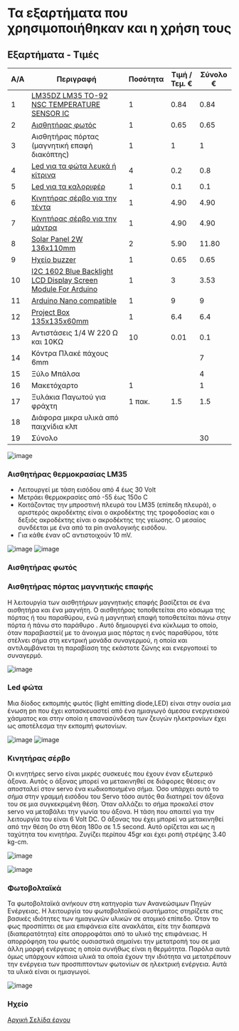 # Τα εξαρτήματα που χρησιμοποιήθηκαν και η χρήση τους

## Εξαρτήματα - Τιμές
A/A   | Περιγραφή   | Ποσότητα  | Τιμή / Τεμ. € | Σύνολο €
------| ------------|-----------|---------------|----------
1 | [LM35DZ LM35 TO-92 NSC TEMPERATURE SENSOR IC](https://www.ebay.com/itm/1PCS-LM35DZ-LM35-TO-92-NSC-TEMPERATURE-SENSOR-IC-Inductor-NEW/232397948189?hash=item361bff451d:g:mXMAAOSw9~5ZXKYy&frcectupt=true) | 1 | 0.84 | 0.84
2 | [Αισθητήρας φωτός](https://www.ebay.com/itm/1-2-5-10-PCS-LM393-Optical-Photosensitive-Light-Sensor-Module-Arduino-Shield/302095762590?var=600908415798&hash=item46564f849e:m:mH6unlDwpaOI-wAI9798eVQ&frcectupt=true) | 1 | 0.65 | 0.65
3 | Αισθητήρας πόρτας (μαγνητική επαφή διακόπτης)| 1 | 1 | 1
4 | [Led για τα φώτα λευκά ή κίτρινα](https://grobotronics.com/led-diffused-5mm-white.html) | 4 | 0.2 | 0.8
5 | [Led για τα καλοριφέρ](https://grobotronics.com/led-diffused-5mm-elrd.html)  | 1 | 0.1 | 0.1
6 | [Κινητήρας σέρβο για την τέντα](https://grobotronics.com/servo-micro-1.5kg.cm-plastic-gears-feetech-fs90.html) | 1 | 4.90 | 4.90
7 | [Κινητήρας σέρβο για την μάντρα](https://grobotronics.com/servo-micro-1.5kg.cm-plastic-gears-feetech-fs90.html) | 1 | 4.90 | 4.90
8 | [Solar Panel 2W 136x110mm](https://grobotronics.com/solar-panel-2w-136x110mm.html)  | 2  |  5.90 |  11.80  |        
9 | [Ηχείο buzzer](https://grobotronics.com/buzzer-2-5v-30ma.html) | 1 | 0.65 | 0.65
10| [I2C 1602 Blue Backlight LCD Display Screen Module For Arduino](https://www.ebay.com/itm/IIC-I2C-1602-Blue-Backlight-LCD-Display-Module-For-Arduino/382822425595?epid=19030007170&hash=item5921fea3fb:g:YgYAAOSw619cflnM&frcectupt=true)  | 1  | 3 | 3.53
11| [Arduino Nano compatible](https://grobotronics.com/nano-ft232-atmega328p-compatible-for-arduino-nano.html) | 1  | 9  |  9
12  | [Project Box 135x135x60mm](https://grobotronics.com/project-box-135x135x60mm-grey.html)   | 1   | 6.4  |  6.4
13| Αντιστάσεις 1/4 W 220 Ω και 10ΚΩ  | 10  | 0.01  |  0.1
14| Κόντρα Πλακέ πάχους 6mm  |   |   | 7  
15| Ξύλο Μπάλσα  |   |   | 4
16| Μακετόχαρτο  | 1  |   | 1
17| Ξυλάκια Παγωτού για φράχτη | 1 πακ.  | 1.5  |  1.5
18| Διάφορα μικρα υλικά από παιχνίδια κλπ  |   |   |  
19| Σύνολο  | | | 30
![image](SmartHome_bb.png)


### Αισθητήρας θερμοκρασίας LM35
- Λειτουργεί με τάση εισόδου από 4 έως 30 Volt
- Μετράει θερμοκρασίες από -55 έως 150ο C
- Κοιτάζοντας την μπροστινή πλευρά του LM35 (επίπεδη πλευρά), ο αριστερός ακροδέκτης είναι ο ακροδέκτης της τροφοδοσίας και ο δεξιός ακροδέκτης είναι ο ακροδέκτης της γείωσης. Ο μεσαίος συνδέεται με  ένα από τα pin αναλογικής εισόδου.
- Για κάθε έναν oC αντιστοιχούν 10 mV.

![image](images/temperatureLM35.png)  ![image](images/LM35Circuit.png)


### Αισθητήρας φωτός



### Αισθητήρας πόρτας μαγνητικής επαφής
Η λειτουργία των αισθητήρων μαγνητικής επαφής βασίζεται σε ένα αισθητήρα και ένα μαγνήτη. Ο αισθητήρας τοποθετείται στο κάσωµα της πόρτας ή του παραθύρου, ενώ η μαγνητική επαφή τοποθετείται πάνω στην πόρτα ή πάνω στο παράθυρο . Αυτό δημιουργεί ένα κύκλωμα το οποίο, όταν παραβιαστεί( με το άνοιγμα μιας πόρτας η ενός παραθύρου, τότε στέλνει σήμα στη κεντρική μονάδα συναγερμού, η οποία και αντιλαμβάνεται τη παραβίαση της εκάστοτε ζώνης και ενεργοποιεί το συναγερμό.

![image](images/doorsensor.png)

### Led φώτα
Μια δίοδος εκπομπής φωτός (light emitting diode,LED) είναι στην ουσία μια ένωση pn που έχει κατασκευαστεί από ένα ημιαγωγό άμεσου ενεργειακού χάσματος και στην οποία η επανασύνδεση των ζευγών ηλεκτρονίων έχει ως αποτέλεσμα την εκπομπή φωτονίων.

![image](images/led.png)
![image](images/arduinoled.png)

### Κινητήρας σέρβο

Οι κινητήρες servo είναι μικρές συσκευές που έχουν έναν εξωτερικό άξονα. Αυτός ο άξονας μπορεί να μετακινηθεί σε διάφορες θέσεις αν αποσταλεί στον servo ένα κωδικοποιημένο σήμα. Όσο υπάρχει αυτό το σήμα στην γραμμή εισόδου του Servo τόσο αυτός θα διατηρεί τον άξονα του σε μια συγκεκριμένη θέση. Όταν αλλάζει το σήμα προκαλεί στον servο να μεταβάλει την γωνία του άξονα. Η τάση που απαιτεί για την λειτουργία του είναι 6 Volt DC. Ο άξονας του έχει μπορεί να μετακινηθεί από την θέση 0ο στη θέση 180ο σε 1.5 second. Αυτό ορίζεται και ως η ταχύτητα του κινητήρα. Ζυγίζει περίπου 45gr και έχει ροπή στρέψης 3.40 kg-cm.

![image](images/servo.png)

![image](images/servoCircuit.png)

### Φωτοβολταϊκά
Τα φωτοβολταϊκά ανήκουν στη κατηγορία των Ανανεώσιμων Πηγών Ενέργειας. Η λειτουργία του φωτοβολταϊκού συστήματος στηρίζετε στις βασικές ιδιότητες των ημιαγωγών υλικών σε ατομικό επίπεδο. Όταν το φως προσπίπτει σε μια επιφάνεια είτε ανακλάται, είτε την διαπερνά (διαπερατότητα) είτε απορροφάται από το υλικό της επιφάνειας. Η απορρόφηση του φωτός ουσιαστικά σημαίνει την μετατροπή του σε μια άλλη μορφή ενέργειας η οποία συνήθως είναι η θερμότητα.
Παρόλα αυτά όμως υπάρχουν κάποια υλικά τα οποία έχουν την ιδιότητα να μετατρέπουν την ενέργεια των προσπιπτοντων φωτονίων σε ηλεκτρική ενέργεια. Αυτά τα υλικά είναι οι ημιαγωγοί.

![image](images/Solarpanel.png)

### Ηχείο


[Αρχική Σελίδα έργου](https://github.com/legeonaf/robotics.ellak)
